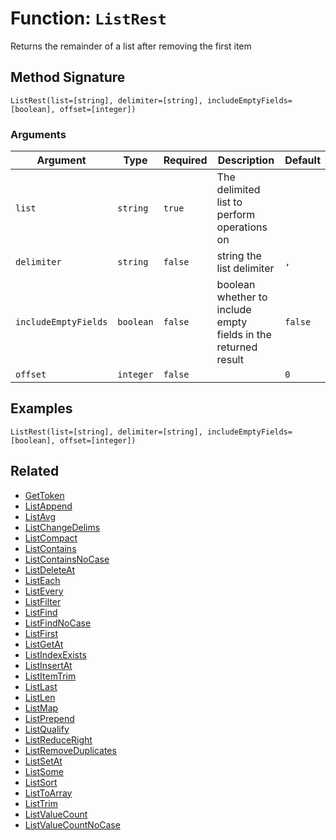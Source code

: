 [comment]: # (Note: This documentation is generated dynamically in the build process.  To modify the contents, change the javadoc on the _invoke method of the BIF class)

# Function: `ListRest`

Returns the remainder of a list after removing the first item

## Method Signature
```
ListRest(list=[string], delimiter=[string], includeEmptyFields=[boolean], offset=[integer])
```
### Arguments

| Argument | Type | Required | Description | Default |
|----------|------|----------|-------------|---------|
| `list` | `string` | `true` | The delimited list to perform operations on |  |
| `delimiter` | `string` | `false` | string the list delimiter | `,` |
| `includeEmptyFields` | `boolean` | `false` | boolean whether to include empty fields in the returned result | `false` |
| `offset` | `integer` | `false` |  | `0` |

## Examples

```
ListRest(list=[string], delimiter=[string], includeEmptyFields=[boolean], offset=[integer])
```

## Related
  * [GetToken](GetToken.md)
  * [ListAppend](ListAppend.md)
  * [ListAvg](ListAvg.md)
  * [ListChangeDelims](ListChangeDelims.md)
  * [ListCompact](ListCompact.md)
  * [ListContains](ListContains.md)
  * [ListContainsNoCase](ListContainsNoCase.md)
  * [ListDeleteAt](ListDeleteAt.md)
  * [ListEach](ListEach.md)
  * [ListEvery](ListEvery.md)
  * [ListFilter](ListFilter.md)
  * [ListFind](ListFind.md)
  * [ListFindNoCase](ListFindNoCase.md)
  * [ListFirst](ListFirst.md)
  * [ListGetAt](ListGetAt.md)
  * [ListIndexExists](ListIndexExists.md)
  * [ListInsertAt](ListInsertAt.md)
  * [ListItemTrim](ListItemTrim.md)
  * [ListLast](ListLast.md)
  * [ListLen](ListLen.md)
  * [ListMap](ListMap.md)
  * [ListPrepend](ListPrepend.md)
  * [ListQualify](ListQualify.md)
  * [ListReduceRight](ListReduceRight.md)
  * [ListRemoveDuplicates](ListRemoveDuplicates.md)
  * [ListSetAt](ListSetAt.md)
  * [ListSome](ListSome.md)
  * [ListSort](ListSort.md)
  * [ListToArray](ListToArray.md)
  * [ListTrim](ListTrim.md)
  * [ListValueCount](ListValueCount.md)
  * [ListValueCountNoCase](ListValueCountNoCase.md)
